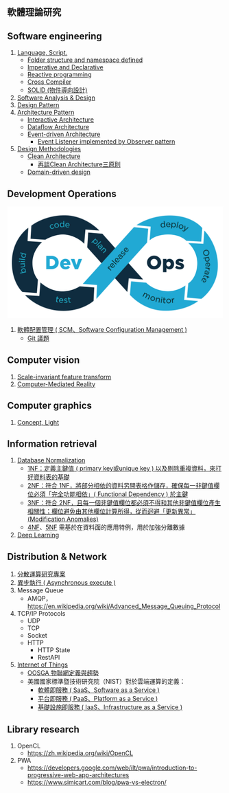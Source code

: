 ## 軟體理論研究

## Software engineering

1. [Language, Script.](./software-engineering/language_and_script.md)
    + [Folder structure and namespace defined](./software-engineering/folder_structure_and_namespace_defined.md)
    + [Imperative and Declarative](./software-engineering/programming_paradigm_imperative_and_declarative.md)
    + [Reactive programming](./software-engineering/programming_paradigm_reactive_programming.md)
    + [Cross Compiler](./software-engineering/cross_compiler.md)
    + [SOLID (物件導向設計)](https://zh.wikipedia.org/wiki/SOLID_(%E9%9D%A2%E5%90%91%E5%AF%B9%E8%B1%A1%E8%AE%BE%E8%AE%A1))
2. [Software Analysis & Design](./software-engineering/software_analysis_and_design.md)
3. [Design Pattern](./software-engineering/design_pattern.md)
4. [Architecture Pattern](./software-engineering/architecture_pattern.md)
    + [Interactive Architecture](./software-engineering/interactive_architecture.md)
    + [Dataflow Architecture](./software-engineering/dataflow_architecture.md)
    + [Event-driven Architecture](./software-engineering/event_driven_architecture.md)
        - [Event Listener implemented by Observer pattern](./software-engineering/event_listener_implemented_by_observer_pattern.md)
5. [Design Methodologies](./software-engineering/design_methodologies.md)
    + [Clean Architecture](https://blog.cleancoder.com/uncle-bob/2012/08/13/the-clean-architecture.html)
        - [再談Clean Architecture三原則](http://teddy-chen-tw.blogspot.com/2020/08/clean-architecture.html)
    + [Domain-driven design](./software-engineering/domain-driven-design.md)

## Development Operations

<center>
    <img src="./development-operations/img/devops-concept.png" alt="devops concept picture" />
</center>

1. [軟體配置管理 ( SCM、Software Configuration Management )](https://zh.wikipedia.org/wiki/%E8%BD%AF%E4%BB%B6%E9%85%8D%E7%BD%AE%E7%AE%A1%E7%90%86)
    + [Git 議題](./development-operations/git-issue.md)

## Computer vision

1. [Scale-invariant feature transform](./computer-vision/Scale-invariant_feature_transform.md)
2. [Computer-Mediated Reality](./computer-vision/computer_mediated_reality.md)

## Computer graphics

1. [Concept, Light](./computer-graphics/concept_and_light.md)

## Information retrieval

1. [Database Normalization](https://zh.wikipedia.org/wiki/%E6%95%B0%E6%8D%AE%E5%BA%93%E8%A7%84%E8%8C%83%E5%8C%96)
    + [1NF：定義主鍵值 ( primary key或unique key ) 以及剔除重複資料，來打好資料表的基礎](https://progressbar.tw/posts/265)
    + [2NF：符合 1NF，將部分相依的資料另開表格作儲存，確保每一非鍵值欄位必須「完全功能相依」( Functional Dependency ) 於主鍵](https://progressbar.tw/posts/267)
    + [3NF：符合 2NF，且每一個非鍵值欄位都必須不得和其他非鍵值欄位產生相關性；欄位避免由其他欄位計算所得，從而迴避「更新異常」(Modification Anomalies)](https://progressbar.tw/posts/270)
    + [4NF](https://zh.wikipedia.org/wiki/%E7%AC%AC%E5%9B%9B%E6%AD%A3%E8%A6%8F%E5%8C%96)、[5NF](https://zh.wikipedia.org/wiki/%E7%AC%AC%E4%BA%94%E8%8C%83%E5%BC%8F) 需基於在資料面的應用特例，用於加強分離數據
2. [Deep Learning](./information-retrieval/deep_learning.md)

## Distribution & Network

1. [分散運算研究專案](https://github.com/eastmoon/research-distribution-calculation)
2. [異步執行 ( Asynchronous execute )](./distribution-and-network/asynchronous-execute.md)
3. Message Queue
    + AMQP，https://en.wikipedia.org/wiki/Advanced_Message_Queuing_Protocol
4. TCP/IP Protocols
    + UDP
    + TCP
    + Socket
    + HTTP
        - HTTP State
        - RestAPI
5. [Internet of Things](https://zh.wikipedia.org/wiki/%E7%89%A9%E8%81%94%E7%BD%91)
    + [OOSGA 物聯網定義與趨勢](https://oosga.com/iot/)
    + 美國國家標準暨技術研究院（NIST）對於雲端運算的定義：
        - [軟體即服務 ( SaaS、Software as a Service )](https://zh.wikipedia.org/wiki/%E8%BD%AF%E4%BB%B6%E5%8D%B3%E6%9C%8D%E5%8A%A1)
        - [平台即服務 ( PaaS、Platform as a Service )](https://zh.wikipedia.org/wiki/%E5%B9%B3%E5%8F%B0%E5%8D%B3%E6%9C%8D%E5%8A%A1)
        - [基礎設施即服務 ( IaaS、Infrastructure as a Service )](https://zh.wikipedia.org/wiki/%E5%9F%BA%E7%A4%8E%E8%A8%AD%E6%96%BD%E5%8D%B3%E6%9C%8D%E5%8B%99)

## Library research

1. OpenCL
    + https://zh.wikipedia.org/wiki/OpenCL
2. PWA
    + https://developers.google.com/web/ilt/pwa/introduction-to-progressive-web-app-architectures
    + https://www.simicart.com/blog/pwa-vs-electron/
